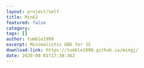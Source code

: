 ```yaml
---
layout: project/self
title: MinGJ
featured: false
category:
tags: []
author: tumble1999
excerpt: Minimalistic GNU for JS
download-link: https://tumble1999.github.io/mingj/
date: 2020-08-01T17:38:36Z
---
```

